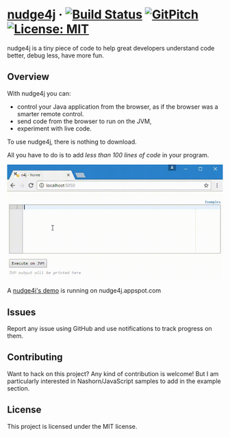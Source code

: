 # [nudge4j](https://lorenzoongithub.github.io/nudge4j/) &middot; [![Build Status](https://travis-ci.org/lorenzoongithub/nudge4j.svg?branch=master)](https://travis-ci.org/lorenzoongithub/nudge4j) [![GitPitch](https://gitpitch.com/assets/badge.svg)](https://gitpitch.com/lorenzoongithub/nudge4j/master?grs=github&t=white) [![License: MIT](https://img.shields.io/badge/License-MIT-yellow.svg)](https://opensource.org/licenses/MIT)

nudge4j is a tiny piece of code to help great developers understand code better, debug less, have more fun.


## Overview

With nudge4j you can: 

- control your Java application from the browser, as if the browser was a smarter remote control.
- send code from the browser to run on the JVM, 
- experiment with live code. 


To use nudge4j, there is nothing to download.

All you have to do is to add *less than 100 lines of code* in your program.

<img src='n4j.in.action.gif' alt='nudge4j in action]' />

A [nudge4j's demo](http://nudge4j.appspot.com/demo/index.html) is running on nudge4j.appspot.com

## Issues

Report any issue using GitHub and use notifications to track progress on them.

## Contributing

Want to hack on this project? Any kind of contribution is welcome! But I am particularly interested in Nashorn/JavaScript samples to add in the example section. 

## License

This project is licensed under the MIT license.
